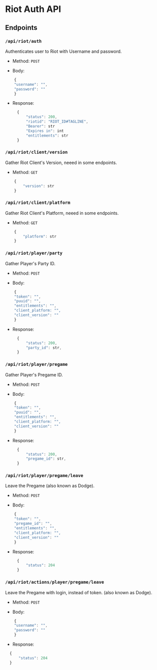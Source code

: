 # Riot Auth API

## Endpoints
### `/api/riot/auth`
Authenticates user to Riot with Username and password.
- Method: `POST`

- Body:
```js
    {
    "username": "",
    "password": ""
    }

  ```
- Response:

  ```js
    {
        "status": 200,
        "riotid": "RIOT_ID#TAGLINE",
        "Bearer": str
        "Expires in": int
        "entitlements": str
    }
  ```

### `/api/riot/client/version`
Gather Riot Client's Version, neeed in some endpoints.
- Method: `GET`

```js
    {
        "version": str
    }

```

### `/api/riot/client/platform`
Gather Riot Client's Platform, neeed in some endpoints.
- Method: `GET`

```js
    {
        "platform": str
    }

```

### `/api/riot/player/party`
Gather Player's Party ID.
- Method: `POST`

- Body:
```js
    {
    "token": "",
    "puuid": "",
    "entitlements": "",
    "client_platform: "",
    "client_version": ""
    }

  ```
- Response:

  ```js
    {
        "status": 200,
        "party_id": str,
    }
  ```

### `/api/riot/player/pregame`
Gather Player's Pregame ID.
- Method: `POST`

- Body:
```js
    {
    "token": "",
    "puuid": "",
    "entitlements": "",
    "client_platform: "",
    "client_version": ""
    }

  ```
- Response:

  ```js
    {
        "status": 200,
        "pregame_id": str,
    }
  ```

### `/api/riot/player/pregame/leave`
Leave the Pregame (also known as Dodge).
- Method: `POST`

- Body:
```js
    {
    "token": "",
    "pregame_id": "",
    "entitlements": "",
    "client_platform: "",
    "client_version": ""
    }

  ```
- Response:

  ```js
    {
        "status": 204
    }
  ```

### `/api/riot/actions/player/pregame/leave`
Leave the Pregame with login, instead of token. (also known as Dodge).
- Method: `POST`

- Body:
```js
    {
    "username": "",
    "password": ""
    }

  ```

  - Response:

  ```js
    {
        "status": 204
    }
  ```